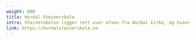 ```yaml
---
weight: 800
title: Hurdal Steinerskole
intro: Steinerskolen ligger rett over elven fra Hurdal kirke, og huser mange barn og voksne fra økolandsbyen.
link: https://hurdalsteinerskole.no
---
```

